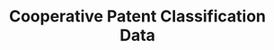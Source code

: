 ---
layout: default
bigquery: https://console.cloud.google.com/bigquery?p=patents-public-data&d=cpc&page=dataset
citation: '“Cooperative Patent Classification” by the EPO and USPTO, for public use. '
contributors: EPO, USPTO
cost: None
description: Cooperative Patent Classification Data contains the scheme and definitions
  of the Cooperative Patent Classification system for classifying patent documents.
  The CPC is the result of a partnership between the EPO and the USPTO in their joint
  effort to develop a common, internationally compatible classification system for
  technical documents, in particular patent publications, which will be used by both
  offices in the patent granting process
documentation: https://www.cooperativepatentclassification.org/cpcSchemeAndDefinitions
last_edit: 04/05/2022, 17:33:51
location: https://www.cooperativepatentclassification.org/index
maintained_by: USPTO, EPO
schema_fields:
- application_references
- additional_only
- title_full
- definition
- informative_references
- applicationReferences
- dateRevised
- not_allocatable
- limitingReferences
- notAllocatable
- breakdown_code
- titleFull
- limiting_references
- child_groups
- titlePart
- sizeCache
- symbol
- date_revised
- residualReferences
- ipcConcordant
- status
- synonyms
- ipc_concordant
- children
- informativeReferences
- glossary
- level
- residual_references
- title_part
- parents
- breakdownCode
- childGroups
shortname: cooperative_patent_classification
tags:
- patents
- science
title: Cooperative Patent Classification Data
uuid: 984374a7-16e9-4b35-9445-458daceb01bf
---